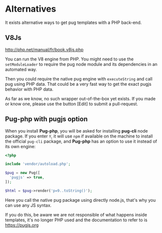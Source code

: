 # Alternatives

It exists alternative ways to get pug templates with a PHP back-end.

## V8Js

http://php.net/manual/fr/book.v8js.php

You can run the V8 engine from PHP. You might need to use the
`setModuleLoader` to require the pug node module and its
dependencies in an automated way.

Then you could require the native pug engine with `executeString`
and call pug using PHP data. That could be a very fast way to
get the exact pugjs behavior with PHP data.

As far as we know, no such wrapper out-of-the-box yet exists.
If you made or know one, please use the button [Edit] to
submit a pull-request.

## Pug-php with pugjs option

When you install **Pug-php**, you will be asked for installing
**pug-cli** node package. If you enter `Y`, it will use `npm`
if available on the machine to install the official `pug-cli`
package, and **Pug-php** has an option to use it instead of
its own engine:

```php
<?php

include 'vendor/autoload.php';

$pug = new Pug([
  'pugjs' => true,
]);

$html = $pug->render('p=9..toString()');
```

Here you call the native pug package using directly node.js,
that's why you can use any JS syntax.

If you do this, be aware we are not responsible of what happens
inside templates, it's no longer PHP used and the documentation
to refer to is https://pugjs.org
